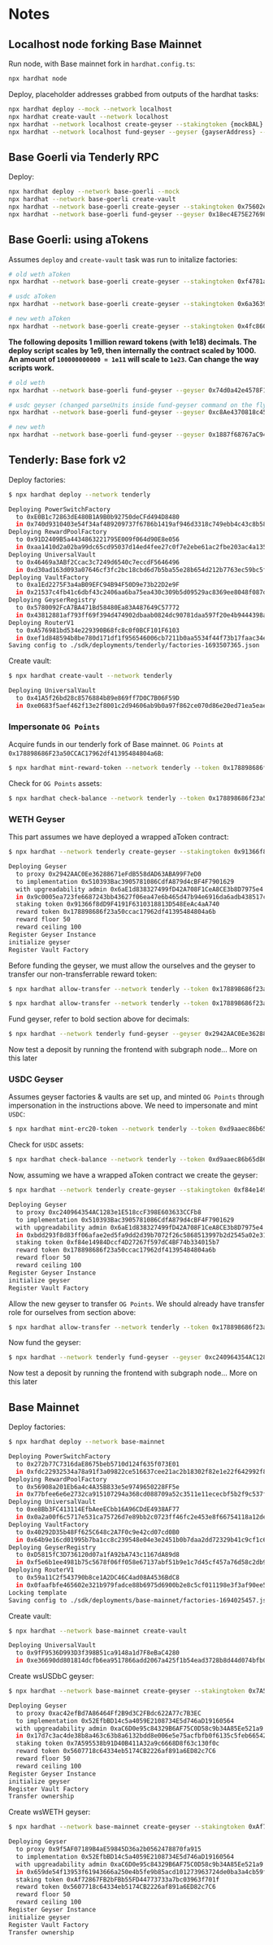# Notes

## Localhost node forking Base Mainnet

Run node, with Base mainnet fork in `hardhat.config.ts`:

```bash
npx hardhat node
```

Deploy, placeholder addresses grabbed from outputs of the hardhat tasks:

```bash
npx hardhat deploy --mock --network localhost
npx hardhat create-vault --network localhost
npx hardhat --network localhost create-geyser --stakingtoken {mockBAL} --rewardtoken {mockAMPLAddress}  --floor 0 --ceiling 10000 --time 360
npx hardhat --network localhost fund-geyser --geyser {gayserAddress} --amount 10 --duration 31536000
```

## Base Goerli via Tenderly RPC

Deploy:

```bash
npx hardhat deploy --network base-goerli --mock
npx hardhat --network base-goerli create-vault
npx hardhat --network base-goerli create-geyser --stakingtoken 0x75602e8a08FAf915987589CB7fE59136aE35b0fc --rewardtoken 0x39e47c370411cE01fa09A81A8C842FAE66929976  --floor 0 --ceiling 10000000 --time 3600
npx hardhat --network base-goerli fund-geyser --geyser 0x18ec4E75E276981bd0c1929DC400DBEA60Ea7bF5 --amount 876 --duration 31536000
```

## Base Goerli: using aTokens

Assumes `deploy` and `create-vault` task was run to initalize factories:

```bash
# old weth aToken
npx hardhat --network base-goerli create-geyser --stakingtoken 0xf4781a935Fe1F177f9ef65C69Fc64706a19e9F25 --rewardtoken 0x980d0cbb2e314c496b808cac88a8a4e8893161e1  --floor 10000000 --ceiling 1000000000 --time 3600

# usdc aToken
npx hardhat --network base-goerli create-geyser --stakingtoken 0x6a3639B76cfA1C47f7d4794c87cA791A8294AFC8 --rewardtoken 0x980d0cbb2e314c496b808cac88a8a4e8893161e1  --floor 10000000 --ceiling 1000000000 --time 3600

# new weth aToken
npx hardhat --network base-goerli create-geyser --stakingtoken 0x4fc8603DAFFA1391F31c1F55b45d54E1424D6C82 --rewardtoken 0x980d0cbb2e314c496b808cac88a8a4e8893161e1  --floor 10000000000000000 --ceiling 100000000000000000000 --time 3600
```

**The following deposits 1 million reward tokens (with 1e18) decimals. The deploy script scales by 1e9, then internally the contract scaled by 1000. An amount of `100000000000 = 1e11` will scale to `1e23`. Can change the way scripts work.**

```bash
# old weth
npx hardhat --network base-goerli fund-geyser --geyser 0x74d0a42e4578F19Ab79ab5a948F5588bb655023E --amount 100000000000 --duration 31536000

# usdc geyser (changed parseUnits inside fund-geyser command on the fly due to lower decimals)
npx hardhat --network base-goerli fund-geyser --geyser 0xc8Ae4370818c4566E5993E7Dd9429D217330FE26 --amount 1 --duration 31536000

# new weth
npx hardhat --network base-goerli fund-geyser --geyser 0x1887f68767aC948c5d4AD94A95062D5Fe47CbA90 --amount 1000000 --duration 31536000
```

## Tenderly: Base fork v2

Deploy factories:

```bash
$ npx hardhat deploy --network tenderly

Deploying PowerSwitchFactory
  to 0xE0B1c72863dE480B1A9B0b92750deCFd494D8480
  in 0x740d9310403e54f34af489209737f6786b1419af946d3318c749ebb4c43c8b58
Deploying RewardPoolFactory
  to 0x91D2409B5a4434863221795E009f064d90E8e056
  in 0xaa1410d2a02ba99dc65cd95037d14ed4fee27c0f7e2ebe61ac2fbe203ac4a135
Deploying UniversalVault
  to 0x46469a3ABf2Ccac3c7249d6540c7eccdF5646496
  in 0xd30ad163d093a07646cf3fc2bc18cbd6d7b5ba55e28b654d212b7763ec59bc5f
Deploying VaultFactory
  to 0xa1Ed2275F3a4aB09EFC94B94F50D9e73b22D2e9F
  in 0x21537c4fb41c6dbf43c2406aa6ba75ea430c309b5d09529ac8369ee8048f087d
Deploying GeyserRegistry
  to 0x5780092FcA7BA471Bd58480Ea83A487649C57772
  in 0x43812881af793ff69f394d474902dbaab0824dc90781daa597f20e4b9444398a
Deploying RouterV1
  to 0xA576981bd534e229390B68fc8c0f0BCF101F6103
  in 0xef1d848594b8be780d171df1f956546006cb7211b0aa5534f44f73b17faac34e
Saving config to ./sdk/deployments/tenderly/factories-1693507365.json
```

Create vault:

```bash
$ npx hardhat create-vault --network tenderly

Deploying UniversalVault
  to 0x41A5f26bd28c8576884b89e869ff7D0C7B06F59D
  in 0xe0683f5aef462f13e2f8001c2d94606ab9b0a97f862ce070d86e20ed71ea5eae
```

### Impersonate `OG Points`

Acquire funds in our tenderly fork of Base mainnet. `OG Points` at `0x178898686F23a50CCAC17962df41395484804a6B`:

```bash
$ npx hardhat mint-reward-token --network tenderly --token 0x178898686f23a50ccac17962df41395484804a6b --admin 0x1099a1b84678493bc6c6f737aa3ffe5bcf488bf9 --destination 0xB232B987FB0AC10A31faAa01F45408cA58D28253 --amount 10000
```

Check for `OG Points` assets:

```bash
$ npx hardhat check-balance --network tenderly --token 0x178898686f23a50ccac17962df41395484804a6b
```

### WETH Geyser

This part assumes we have deployed a wrapped aToken contract:

```bash
$ npx hardhat --network tenderly create-geyser --stakingtoken 0x91366f8dD9F4191F6310318813D548EeAc4aA740 --rewardtoken 0x178898686f23a50ccac17962df41395484804a6b  --floor 50 --ceiling 100 --time 15552000

Deploying Geyser
  to proxy 0x2942AAC0Ee36288671eFdB558dAD63ABA99F7eD0
  to implementation 0x510393Bac3905781086CdfA879d4cBF4F7901629
  with upgreadability admin 0x6aE1d838327499fD42A708F1CeA8CE3b8D7975e4
  in 0x9c0005ea723fe6687243bb43627f06ea47e6b465d47b94e6916da6adb438517c
  staking token 0x91366f8dD9F4191F6310318813D548EeAc4aA740
  reward token 0x178898686f23a50ccac17962df41395484804a6b
  reward floor 50
  reward ceiling 100
Register Geyser Instance
initialize geyser
Register Vault Factory
```

Before funding the geyser, we must allow the ourselves and the geyser to transfer our non-transferrable reward token:

```bash
$ npx hardhat allow-transfer --network tenderly --token 0x178898686f23a50ccac17962df41395484804a6b --admin 0x1099a1b84678493bc6c6f737aa3ffe5bcf488bf9 --target 0xB232B987FB0AC10A31faAa01F45408cA58D28253

$ npx hardhat allow-transfer --network tenderly --token 0x178898686f23a50ccac17962df41395484804a6b --admin 0x1099a1b84678493bc6c6f737aa3ffe5bcf488bf9 --target 0x2942AAC0Ee36288671eFdB558dAD63ABA99F7eD0
```

Fund geyser, refer to bold section above for decimals:

```bash
$ npx hardhat --network tenderly fund-geyser --geyser 0x2942AAC0Ee36288671eFdB558dAD63ABA99F7eD0 --amount 622080 --decimals 18 --duration 2592000
```

Now test a deposit by running the frontend with subgraph node... More on this later

### USDC Geyser

Assumes geyser factories & vaults are set up, and minted `OG Points` through impersonation in the instructions above. We need to impersonate and mint `USDC`:

```bash
$ npx hardhat mint-erc20-token --network tenderly --token 0xd9aaec86b65d86f6a7b5b1b0c42ffa531710b6ca --admin 0x4200000000000000000000000000000000000010 --destination 0xB232B987FB0AC10A31faAa01F45408cA58D28253 --amount 1000000
```

Check for `USDC` assets:

```bash
$ npx hardhat check-balance --network tenderly --token 0xd9aaec86b65d86f6a7b5b1b0c42ffa531710b6ca
```

Now, assuming we have a wrapped aToken contract we create the geyser:

```bash
$ npx hardhat --network tenderly create-geyser --stakingtoken 0xf84e14984Dccf4D27267f597dC4BF74b334015b7 --rewardtoken 0x178898686f23a50ccac17962df41395484804a6b  --floor 50 --ceiling 100 --time 15552000

Deploying Geyser
  to proxy 0xc240964354AC1283e1E518ccF398E603633CCFb8
  to implementation 0x510393Bac3905781086CdfA879d4cBF4F7901629
  with upgreadability admin 0x6aE1d838327499fD42A708F1CeA8CE3b8D7975e4
  in 0xbdd293f8d83ff06afae2ed5fa9dd2d39b7072f26c5868513997b2d2545a02e31
  staking token 0xf84e14984Dccf4D27267f597dC4BF74b334015b7
  reward token 0x178898686f23a50ccac17962df41395484804a6b
  reward floor 50
  reward ceiling 100
Register Geyser Instance
initialize geyser
Register Vault Factory
```

Allow the new geyser to transfer `OG Points`. We should already have transfer role for ourselves from section above:

```bash
$ npx hardhat allow-transfer --network tenderly --token 0x178898686f23a50ccac17962df41395484804a6b --admin 0x1099a1b84678493bc6c6f737aa3ffe5bcf488bf9 --target 0xc240964354AC1283e1E518ccF398E603633CCFb8
```

Now fund the geyser:

```bash
$ npx hardhat --network tenderly fund-geyser --geyser 0xc240964354AC1283e1E518ccF398E603633CCFb8 --amount 622080 --decimals 18 --duration 2592000
```

Now test a deposit by running the frontend with subgraph node... More on this later

## Base Mainnet

Deploy factories:

```bash
$ npx hardhat deploy --network base-mainnet

Deploying PowerSwitchFactory
  to 0x272b77C7316daE8675beb5710d124f635f073E01
  in 0xfdc22932534a78a91f3a09822ce516637cee21ac2b18302f82e1e22f642992f8
Deploying RewardPoolFactory
  to 0x56908a201Eb6a4c4A35B833e5e9749650228FF5e
  in 0x77bfee6e6e2732ca915107294a368cd088709a52c3511e11ececbf5b2f9c537f
Deploying UniversalVault
  to 0xe8Bb3FC413114EfbAeeECbb16A96CDdE4938AF77
  in 0x0a2a00f6c5717e531ca75726d7e89bb2c0723ff46fc2e453e8f66754118a12de
Deploying VaultFactory
  to 0x40292D35b48Ff625C648c2A7F0c9e42cd07cd0B0
  in 0x64b9e16cd01995b7ba1cc8c239548e04e3e2451b0b7daa2dd72329b41c9cf1c6
Deploying GeyserRegistry
  to 0xD5815fC3D736120d07a1fA92bA743c1167dA89d8
  in 0xf5e6b1ee4981b75c5678f06ff058e67137abf51b9e1c7d45cf457a76d58c2db9
Deploying RouterV1
  to 0x59a11C2f543790b8ce1A2DC46C4ad08A4536BdC8
  in 0x0faafbfe465602e321b979fadce88b6975d6900b2e8c5cf011198e3f3af90ee5
Locking template
Saving config to ./sdk/deployments/base-mainnet/factories-1694025457.json
```

Create vault:

```bash
$ npx hardhat --network base-mainnet create-vault

Deploying UniversalVault
  to 0x9fF9536D993D3f398B51ca9148a1d7F8eBaC4280
  in 0xe36690dd801814dcfb6ea9517866add2067a425f1b54ead3728b8d44d074bfb0
```

Create wsUSDbC geyser:

```bash
$ npx hardhat --network base-mainnet create-geyser --stakingtoken 0x7A595538b91D40B411A32a9c6668D8f63c130f0c --rewardtoken 0x5607718c64334eb5174CB2226af891a6ED82c7C6 --floor 50 --ceiling 100 --time 15552000 --finalOwner 0xA1b5f2cc9B407177CD8a4ACF1699fa0b99955A22

Deploying Geyser
  to proxy 0xac42efBd7A86464Ff2B9d3C2FBdc622A77c7B3EC
  to implementation 0x52EfbBD14c5a4059E2108734E5d746aD19160564
  with upgreadability admin 0xaC6D0e95c84329B6AF75C0D58c9b34A85Ee521a9
  in 0x17d7c3ac4de38b8a463c63b8a6132bdd8e006e5e75acfbfb0f6135c5feb66542
  staking token 0x7A595538b91D40B411A32a9c6668D8f63c130f0c
  reward token 0x5607718c64334eb5174CB2226af891a6ED82c7C6
  reward floor 50
  reward ceiling 100
Register Geyser Instance
initialize geyser
Register Vault Factory
Transfer ownership
```

Create wsWETH geyser:

```bash
$ npx hardhat --network base-mainnet create-geyser --stakingtoken 0xAf72867FB2bFBb55FD44773733a7bc03963f701f --rewardtoken 0x5607718c64334eb5174CB2226af891a6ED82c7C6 --floor 50 --ceiling 100 --time 15552000 --finalowner 0xA1b5f2cc9B407177CD8a4ACF1699fa0b99955A22

Deploying Geyser
  to proxy 0x9f5AF07189B4aE59845D36a2b0562478870fa915
  to implementation 0x52EfbBD14c5a4059E2108734E5d746aD19160564
  with upgreadability admin 0xaC6D0e95c84329B6AF75C0D58c9b34A85Ee521a9
  in 0x659de54f13953f61943666a250e4b5fe9b85acd101273963724de0ba3a4cb59f
  staking token 0xAf72867FB2bFBb55FD44773733a7bc03963f701f
  reward token 0x5607718c64334eb5174CB2226af891a6ED82c7C6
  reward floor 50
  reward ceiling 100
Register Geyser Instance
initialize geyser
Register Vault Factory
Transfer ownership
```
